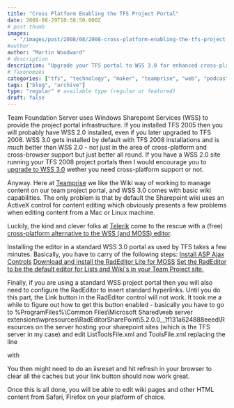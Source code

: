 ```yaml
---
title: "Cross Platform Enabling the TFS Project Portal"
date: 2008-08-29T10:58:50.000Z
# post thumb
images:
  - "/images/post/2008/08/2008-cross-platform-enabling-the-tfs-project-portal.jpg"
#author
author: "Martin Woodward"
# description
description: "Upgrade your TFS portal to WSS 3.0 for enhanced cross-platform support and discover a free Telerik editor for seamless content management."
# Taxonomies
categories: ["tfs", "technology", "maker", "teamprise", "web", "podcast"]
tags: ["blog", "archive"]
type: "regular" # available type (regular or featured)
draft: false
---
```


Team Foundation Server uses Windows Sharepoint Services (WSS) to provide the project portal infrastructure. If you installed TFS 2005 then you will probably have WSS 2.0 installed, even if you later upgraded to TFS 2008. WSS 3.0 gets installed by default with TFS 2008 installations and is _much_ better than WSS 2.0 - not just in the area of cross-platform and cross-browser support but just better all round. If you have a WSS 2.0 site running your TFS 2008 project portals then I would encourage you to [upgrade to WSS 3.0](http://blogs.msdn.com/sudhir/archive/2007/05/31/upgrade-2005-with-wss2-0-to-orcas-wss3-0.aspx) wether you need cross-platform support or not.

Anyway. Here at [Teamprise](http://www.teamprise.com) we like the Wiki way of working to manage content on our team project portal, and WSS 3.0 comes with basic wiki capabilities. The only problem is that by default the Sharepoint wiki uses an ActiveX control for content editing which obviously presents a few problems when editing content from a Mac or Linux machine.

Luckily, the kind and clever folks at [Telerik](http://www.telerik.com/) come to the rescue with a (free) [cross-platform alternative to the WSS (and MOSS) editor](http://www.telerik.com/products/sharepoint/radeditor.aspx).

[](http://www.woodwardweb.com/WindowsLiveWriter/CrossPlatformEnablingforTFSProjectPortal_9309/xplatwss_2.png)

Installing the editor in a standard WSS 3.0 portal as used by TFS takes a few minutes. Basically, you have to carry of the following steps: [Install ASP Ajax Controls](http://sharepoint.microsoft.com/blogs/mike/Lists/Posts/Post.aspx?ID=3) [Download and install the RadEditor Lite for MOSS](http://www.telerik.com/help/aspnet-ajax/installing-radeditor-in-moss-2007-farm.html) [Set the RadEditor to be the default editor for Lists and Wiki's in your Team Project site.](http://www.telerik.com/help/aspnet-ajax/using-radeditor-in-list-items.html)

Finally, if you are using a standard WSS project portal then you will also need to configure the RadEditor to insert standard hyperlinks. Until you do this part, the Link button in the RadEditor control will not work. It took me a while to figure out how to get this button enabled - basically you have to go to %ProgramFiles%\Common Files\Microsoft Shared\web server extensions\wpresources\RadEditorSharePoint\5.2.0.0\_\_1f131a624888eeed\Resources on the server hosting your sharepoint sites (which is the TFS server in my case) and edit ListToolsFile.xml and ToolsFile.xml replacing the line

<tool name="MossLinkManager" />

with

<tool name="LinkManager" />

You then might need to do an iisreset and hit refresh in your browser to clear all the caches but your link button should now work great.

Once this is all done, you will be able to edit wiki pages and other HTML content from Safari, Firefox on your platform of choice.
